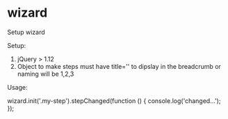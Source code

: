 # wizard
Setup wizard

Setup:
1. jQuery > 1.12
2. Object to make steps must have title='<step title>' to dipslay in the breadcrumb or naming will be 1,2,3

Usage:

wizard.init('.my-step').stepChanged(function () {
            console.log('changed...');
        });
